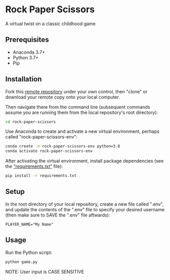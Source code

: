 
# Rock Paper Scissors

A virtual twist on a classic childhood game

## Prerequisites

  + Anaconda 3.7+
  + Python 3.7+
  + Pip

## Installation

Fork this [remote repository](https://github.com/emilyhoyland/rock-paper-scissors) under your own control, then "clone" or download your remote copy onto your local computer.

Then navigate there from the command line (subsequent commands assume you are running them from the local repository's root directory):

```sh
cd rock-paper-scissors
```

Use Anaconda to create and activate a new virtual environment, perhaps called "rock-paper-scissors-env":

```sh
conda create -n rock-paper-scissors-env python=3.8
conda activate rock-paper-scissors-env
```

After activating the virtual environment, install package dependencies (see the ["requirements.txt"](/requirements.txt) file):

```sh
pip install -r requirements.txt
```

## Setup

In the root directory of your local repository, create a new file called ".env", and update the contents of the ".env" file to specify your desired username (then make sure to SAVE the ".env" file aftwards):

    PLAYER_NAME="My Name"
  
## Usage

Run the Python script:

```py
python game.py
```

NOTE: User input is CASE SENSITIVE